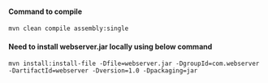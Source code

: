#### Command to compile

``mvn clean compile assembly:single``

#### Need to install webserver.jar locally using below command

``mvn install:install-file -Dfile=webserver.jar -DgroupId=com.webserver -DartifactId=webserver -Dversion=1.0 -Dpackaging=jar``